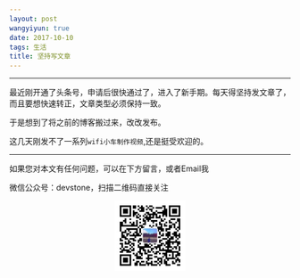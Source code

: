 ```yaml
---
layout: post
wangyiyun: true
date: 2017-10-10
tags: 生活
title: 坚持写文章
---
```


*************

最近刚开通了头条号，申请后很快通过了，进入了新手期。每天得坚持发文章了，而且要想快速转正，文章类型必须保持一致。

于是想到了将之前的博客搬过来，改改发布。

这几天刚发不了一系列`wifi小车制作视频`,还是挺受欢迎的。

---

如果您对本文有任何问题，可以在下方留言，或者Email我 

微信公众号：devstone，扫描二维码直接关注

<center>
<img src="/res/img/blog/qrcode_for_devstone.jpg" width="25%" height="25%" />
</center>


